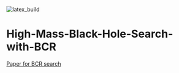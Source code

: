 ![latex_build](https://github.com/avivajpeyi/High-Mass-Black-Hole-Search-with-BCR/workflows/latex_build/badge.svg?branch=master)
# High-Mass-Black-Hole-Search-with-BCR

[Paper for BCR search](https://avivajpeyi.github.io/High-Mass-Black-Hole-Search-with-BCR/main.pdf)
